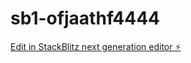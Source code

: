 # sb1-ofjaathf4444

[Edit in StackBlitz next generation editor ⚡️](https://stackblitz.com/~/github.com/markoneo/sb1-ofjaathf4444)